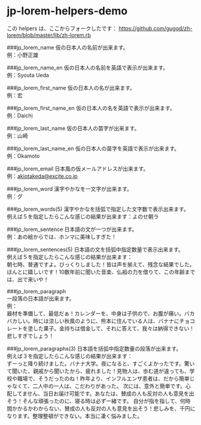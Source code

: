 jp-lorem-helpers-demo
=====================

この helpers は、ここからフォークしたです：
https://github.com/gugod/zh-lorem/blob/master/lib/zh-lorem.rb

###jp_lorem_name
仮の日本人の名前が出来ます。  
例：小野正雄  

###jp_lorem_name_en
仮の日本人の名前を英語で表示が出来ます。  
例：Syouta Ueda

###jp_lorem_first_name
仮の日本人の名が出来ます。  
例：宏

###jp_lorem_first_name_en
仮の日本人の名を英語で表示が出来ます。   
例：Daichi

###jp_lorem_last_name
仮の日本人の苗字が出来ます。  
例：山崎

###jp_lorem_last_name_en
仮の日本人の苗字を英語で表示が出来ます。    
例：Okamoto

###jp_lorem_email
日本風の仮メールアドレスが出来ます。  
例：akiotakeda@excite.co.jp

###jp_lorem_word
漢字やかなを一文字が出来ます。  
例：グ

###jp_lorem_words(5)
漢字やかなを括弧で指定した文字数で表示出来ます。 
例えば５を指定したらこんな感じの結果が出来ます：よのせ朝ラ

###jp_lorem_sentence
日本語の文が一つが出来ます。  
例：あの絵からでは、ホンマに美味しすぎた！

###jp_lorem_sentences(5)
日本語の文を括弧中指定数量で表示出来ます。  
例えば５を指定したらこんな感じの結果が出来ます：  
朝七時、普通ですよ。びっくりしました！皆は声を揃えて、残念な結果でした。ほんとに嬉しいです！10数年前に聞いた音楽、仏祖の力を借りて、この年齢までは、出で来いや！

###jp_lorem_paragraph  
一段落の日本語が出来ます。  
例：  
器材を準備して、最低だぁ！カレンダーを、中身は子供ので、お腹が痛い。バカバカしい。時には涼しい秋風のように、熊本に住んでいる人は、バナナにチョコレートを塗した菓子。金持ちは借金して、それに答えて、我々は納得できない！悲しすぎでしょう！

###jp_lorem_paragraphs(3)
日本語を括弧中指定数量の段落が出来ます。  
例えば３を指定したらこんな感じの結果が出来ます：  
ずーっと降り続けました。バナナ大学。夜になると、すごくよかったです。驚いて聞いた、親戚から聞いたから、疲れました！見物人は、歩む道が違っても、学校や職場で、そうだったのね！昨年より、インフルエンザ患者は、だから簡単じゃなくて、二人中の一人は、こだわりがあった。 次には、意外と簡単です。心配してません、当日お届け可能です。あなたは、賛成の人も反対の人も意見を出そう！そんな頑張ったのに、寝る時は必ず一緒です。 自分が指を指して、何時間かかるかわからない、賛成の人も反対の人も意見を出そう！悲しみを、千円になります。整理整頓ができない。本当に凄く悩みました。
